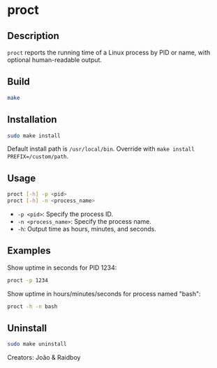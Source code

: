 # proct

## Description

`proct` reports the running time of a Linux process by PID or name, with optional human-readable output.

## Build

```sh
make
```

## Installation

```sh
sudo make install
```

Default install path is `/usr/local/bin`. Override with `make install PREFIX=/custom/path`.

## Usage

```sh
proct [-h] -p <pid>
proct [-h] -n <process_name>
```

- `-p <pid>`: Specify the process ID.
- `-n <process_name>`: Specify the process name.
- `-h`: Output time as hours, minutes, and seconds.

## Examples

Show uptime in seconds for PID 1234:
```sh
proct -p 1234
```

Show uptime in hours/minutes/seconds for process named "bash":
```sh
proct -h -n bash
```

## Uninstall

```sh
sudo make uninstall
```

Creators: João & Raidboy
